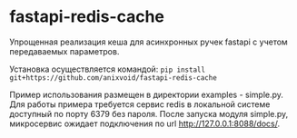 # fastapi-redis-cache
Упрощенная реализация кеша для асинхронных ручек fastapi с учетом передаваемых параметров.

Установка осуществляется командой: 
```pip install git+https://github.com/anixvoid/fastapi-redis-cache```

Пример использования размещен в директории examples - simple.py. Для работы примера требуется сервис redis в локальной системе доступный по порту 6379 без пароля. После запуска модуля simple.py, микросервис ожидает подключения по url http://127.0.0.1:8088/docs/. 

